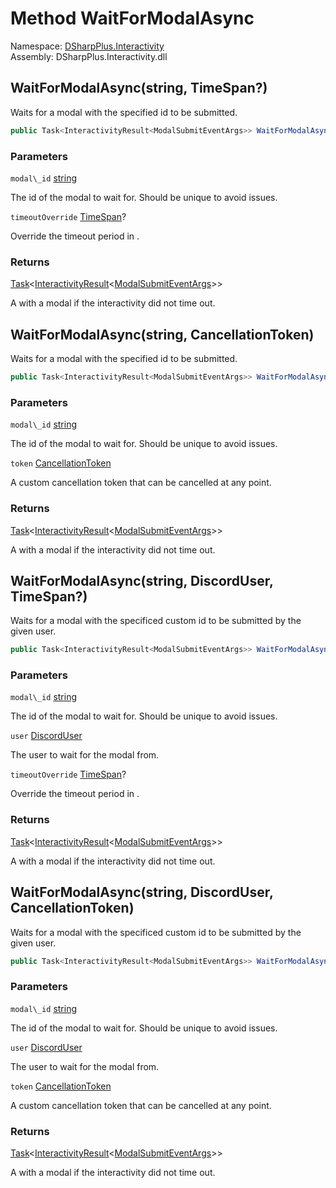 # Method WaitForModalAsync

Namespace: [DSharpPlus.Interactivity](DSharpPlus.Interactivity.md)  
Assembly: DSharpPlus.Interactivity.dll

## <a id="DSharpPlus_Interactivity_InteractivityExtension_WaitForModalAsync_System_String_System_Nullable_System_TimeSpan__"></a>WaitForModalAsync\(string, TimeSpan?\)

Waits for a modal with the specified id to be submitted.

```csharp
public Task<InteractivityResult<ModalSubmitEventArgs>> WaitForModalAsync(string modal_id, TimeSpan? timeoutOverride = null)
```

### Parameters

`modal\_id` [string](https://learn.microsoft.com/dotnet/api/system.string)

The id of the modal to wait for. Should be unique to avoid issues.

`timeoutOverride` [TimeSpan](https://learn.microsoft.com/dotnet/api/system.timespan)?

Override the timeout period in <xref href="DSharpPlus.Interactivity.InteractivityConfiguration" data-throw-if-not-resolved="false"></xref>.

### Returns

[Task](https://learn.microsoft.com/dotnet/api/system.threading.tasks.task\-1)<[InteractivityResult](DSharpPlus.Interactivity.InteractivityResult\-1.md)<[ModalSubmitEventArgs](DSharpPlus.EventArgs.ModalSubmitEventArgs.md)\>\>

A <xref href="DSharpPlus.Interactivity.InteractivityResult%601" data-throw-if-not-resolved="false"></xref> with a modal if the interactivity did not time out.

## <a id="DSharpPlus_Interactivity_InteractivityExtension_WaitForModalAsync_System_String_System_Threading_CancellationToken_"></a>WaitForModalAsync\(string, CancellationToken\)

Waits for a modal with the specified id to be submitted.

```csharp
public Task<InteractivityResult<ModalSubmitEventArgs>> WaitForModalAsync(string modal_id, CancellationToken token)
```

### Parameters

`modal\_id` [string](https://learn.microsoft.com/dotnet/api/system.string)

The id of the modal to wait for. Should be unique to avoid issues.

`token` [CancellationToken](https://learn.microsoft.com/dotnet/api/system.threading.cancellationtoken)

A custom cancellation token that can be cancelled at any point.

### Returns

[Task](https://learn.microsoft.com/dotnet/api/system.threading.tasks.task\-1)<[InteractivityResult](DSharpPlus.Interactivity.InteractivityResult\-1.md)<[ModalSubmitEventArgs](DSharpPlus.EventArgs.ModalSubmitEventArgs.md)\>\>

A <xref href="DSharpPlus.Interactivity.InteractivityResult%601" data-throw-if-not-resolved="false"></xref> with a modal if the interactivity did not time out.

## <a id="DSharpPlus_Interactivity_InteractivityExtension_WaitForModalAsync_System_String_DSharpPlus_Entities_DiscordUser_System_Nullable_System_TimeSpan__"></a>WaitForModalAsync\(string, DiscordUser, TimeSpan?\)

Waits for a modal with the specificed custom id to be submitted by the given user.

```csharp
public Task<InteractivityResult<ModalSubmitEventArgs>> WaitForModalAsync(string modal_id, DiscordUser user, TimeSpan? timeoutOverride = null)
```

### Parameters

`modal\_id` [string](https://learn.microsoft.com/dotnet/api/system.string)

The id of the modal to wait for. Should be unique to avoid issues.

`user` [DiscordUser](DSharpPlus.Entities.DiscordUser.md)

The user to wait for the modal from.

`timeoutOverride` [TimeSpan](https://learn.microsoft.com/dotnet/api/system.timespan)?

Override the timeout period in <xref href="DSharpPlus.Interactivity.InteractivityConfiguration" data-throw-if-not-resolved="false"></xref>.

### Returns

[Task](https://learn.microsoft.com/dotnet/api/system.threading.tasks.task\-1)<[InteractivityResult](DSharpPlus.Interactivity.InteractivityResult\-1.md)<[ModalSubmitEventArgs](DSharpPlus.EventArgs.ModalSubmitEventArgs.md)\>\>

A <xref href="DSharpPlus.Interactivity.InteractivityResult%601" data-throw-if-not-resolved="false"></xref> with a modal if the interactivity did not time out.

## <a id="DSharpPlus_Interactivity_InteractivityExtension_WaitForModalAsync_System_String_DSharpPlus_Entities_DiscordUser_System_Threading_CancellationToken_"></a>WaitForModalAsync\(string, DiscordUser, CancellationToken\)

Waits for a modal with the specificed custom id to be submitted by the given user.

```csharp
public Task<InteractivityResult<ModalSubmitEventArgs>> WaitForModalAsync(string modal_id, DiscordUser user, CancellationToken token)
```

### Parameters

`modal\_id` [string](https://learn.microsoft.com/dotnet/api/system.string)

The id of the modal to wait for. Should be unique to avoid issues.

`user` [DiscordUser](DSharpPlus.Entities.DiscordUser.md)

The user to wait for the modal from.

`token` [CancellationToken](https://learn.microsoft.com/dotnet/api/system.threading.cancellationtoken)

A custom cancellation token that can be cancelled at any point.

### Returns

[Task](https://learn.microsoft.com/dotnet/api/system.threading.tasks.task\-1)<[InteractivityResult](DSharpPlus.Interactivity.InteractivityResult\-1.md)<[ModalSubmitEventArgs](DSharpPlus.EventArgs.ModalSubmitEventArgs.md)\>\>

A <xref href="DSharpPlus.Interactivity.InteractivityResult%601" data-throw-if-not-resolved="false"></xref> with a modal if the interactivity did not time out.

